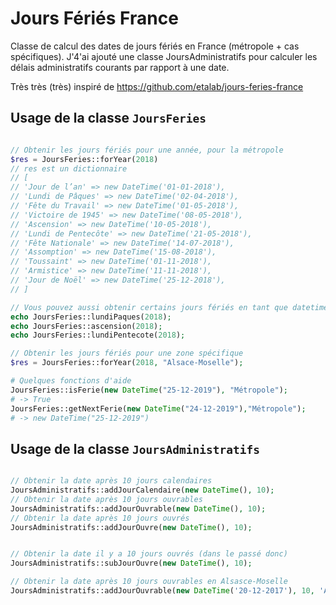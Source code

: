 # Jours Fériés France

Classe de calcul des dates de jours fériés en France (métropole + cas spécifiques).
J'4'ai ajouté une classe JoursAdministratifs pour calculer les délais administratifs courants par rapport à une date.

Très très (très) inspiré de https://github.com/etalab/jours-feries-france

## Usage de la classe `JoursFeries`

```php

// Obtenir les jours fériés pour une année, pour la métropole
$res = JoursFeries::forYear(2018)
// res est un dictionnaire
// [
// 'Jour de l’an' => new DateTime('01-01-2018'),
// 'Lundi de Pâques' => new DateTime('02-04-2018'),
// 'Fête du Travail' => new DateTime('01-05-2018'),
// 'Victoire de 1945' => new DateTime('08-05-2018'),
// 'Ascension' => new DateTime('10-05-2018'),
// 'Lundi de Pentecôte' => new DateTime('21-05-2018'),
// 'Fête Nationale' => new DateTime('14-07-2018'),
// 'Assomption' => new DateTime('15-08-2018'),
// 'Toussaint' => new DateTime('01-11-2018'),
// 'Armistice' => new DateTime('11-11-2018'),
// 'Jour de Noël' => new DateTime('25-12-2018'),
// ]

// Vous pouvez aussi obtenir certains jours fériés en tant que datetime.date
echo JoursFeries::lundiPaques(2018);
echo JoursFeries::ascension(2018);
echo JoursFeries::lundiPentecote(2018);

// Obtenir les jours fériés pour une zone spécifique
$res = JoursFeries::forYear(2018, "Alsace-Moselle");

# Quelques fonctions d'aide
JoursFeries::isFerie(new DateTime("25-12-2019"), "Métropole");
# -> True
JoursFeries::getNextFerie(new DateTime("24-12-2019"),"Métropole");
# -> new DateTime("25-12-2019")
```

## Usage de la classe `JoursAdministratifs`

```php

// Obtenir la date après 10 jours calendaires
JoursAdministratifs::addJourCalendaire(new DateTime(), 10);
// Obtenir la date après 10 jours ouvrables
JoursAdministratifs::addJourOuvrable(new DateTime(), 10);
// Obtenir la date après 10 jours ouvrés
JoursAdministratifs::addJourOuvre(new DateTime(), 10);


// Obtenir la date il y a 10 jours ouvrés (dans le passé donc)
JoursAdministratifs::subJourOuvre(new DateTime(), 10);

// Obtenir la date après 10 jours ouvrables en Alsasce-Moselle
JoursAdministratifs::addJourOuvrable(new DateTime('20-12-2017'), 10, 'Alsace-Moselle');

```
